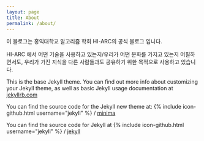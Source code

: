 ```yaml
---
layout: page
title: About
permalink: /about/
---
```


이 블로그는 홍익대학교 알고리즘 학회 HI-ARC의 공식 블로그 입니다.

HI-ARC 에서 어떤 기술을 사용하고 있는지/우리가 어떤 문화를 가지고 있는지 어필하면서도, 우리가 가진 지식을 다른 사람들과도 공유하기 위한 목적으로 사용하고 있습니다.

This is the base Jekyll theme. You can find out more info about customizing your Jekyll theme, as well as basic Jekyll usage documentation at [jekyllrb.com](http://jekyllrb.com/)

You can find the source code for the Jekyll new theme at:
{% include icon-github.html username="jekyll" %} /
[minima](https://github.com/jekyll/minima)

You can find the source code for Jekyll at
{% include icon-github.html username="jekyll" %} /
[jekyll](https://github.com/jekyll/jekyll)

